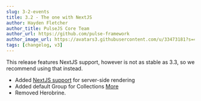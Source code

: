 ```yaml
---
slug: 3-2-events
title: 3.2 - The one with NextJS
author: Hayden Fletcher
author_title: PulseJS Core Team
author_url: https://github.com/pulse-framework
author_image_url: https://avatars3.githubusercontent.com/u/33473181?s=460&u=1c645abb85229036303d39f26e9b4e84ef5b0a61&v=4
tags: [changelog, v3]
---
```


This release features NextJS support, however is not as stable as 3.3, so we recommend using that instead.

<!-- truncate -->
- Added [NextJS support](https://nextjs.org/) for server-side rendering
- Added default Group for Collections [More](../collections.md)
- Removed Herobrine.